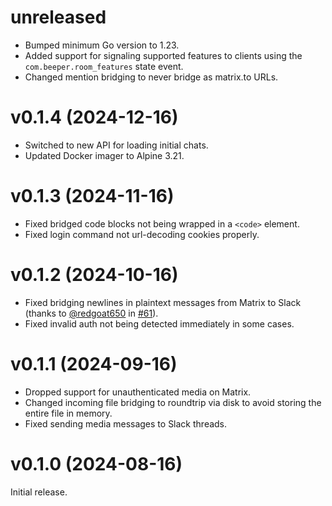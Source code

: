 # unreleased

* Bumped minimum Go version to 1.23.
* Added support for signaling supported features to clients using the
  `com.beeper.room_features` state event.
* Changed mention bridging to never bridge as matrix.to URLs.

# v0.1.4 (2024-12-16)

* Switched to new API for loading initial chats.
* Updated Docker imager to Alpine 3.21.

# v0.1.3 (2024-11-16)

* Fixed bridged code blocks not being wrapped in a `<code>` element.
* Fixed login command not url-decoding cookies properly.

# v0.1.2 (2024-10-16)

* Fixed bridging newlines in plaintext messages from Matrix to Slack
  (thanks to [@redgoat650] in [#61]).
* Fixed invalid auth not being detected immediately in some cases.

[@redgoat650]: https://github.com/redgoat650
[#61]: https://github.com/mautrix/slack/pull/61

# v0.1.1 (2024-09-16)

* Dropped support for unauthenticated media on Matrix.
* Changed incoming file bridging to roundtrip via disk to avoid storing the
  entire file in memory.
* Fixed sending media messages to Slack threads.

# v0.1.0 (2024-08-16)

Initial release.
